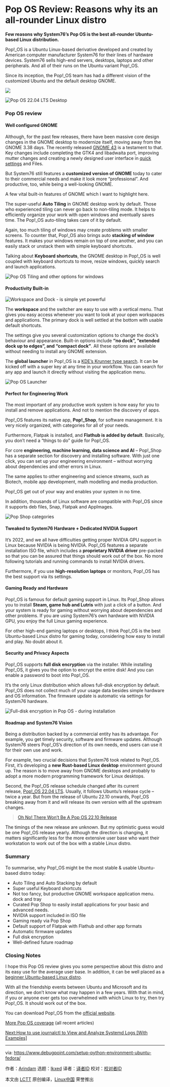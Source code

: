[#]: subject: "Pop OS Review: Reasons why its an all-rounder Linux distro"
[#]: via: "https://www.debugpoint.com/setup-python-environment-ubuntu-fedora/"
[#]: author: "Arindam https://www.debugpoint.com/author/admin1/"
[#]: collector: "lkxed"
[#]: translator: " "
[#]: reviewer: " "
[#]: publisher: " "
[#]: url: " "

Pop OS Review: Reasons why its an all-rounder Linux distro
======

**Few reasons why System76’s Pop OS is the best all-rounder Ubuntu-based Linux distribution.**

Pop!_OS is a Ubuntu Linux-based derivative developed and created by American computer manufacturer System76 for their lines of hardware devices. System76 sells high-end servers, desktops, laptops and other peripherals. And all of their runs on the Ubuntu variant Pop!_OS.

Since its inception, the Pop!_OS team has had a different vision of the customized Ubuntu and the default desktop GNOME.

![][1]

![Pop OS 22.04 LTS Desktop][2]

### Pop OS review

#### Well configured GNOME

Although, for the past few releases, there have been massive core design changes in the GNOME desktop to modernize itself, moving away from the GNOME 3.38 days. The recently released [GNOME 43][3] is a testament to that. Key changes include completing the GTK4 and libadwaita port, improving mutter changes and creating a newly designed user interface in [quick settings][4] and Files.

But System76 still features a **customized version of GNOME** today to cater to their commercial needs and make it look more “professional”. And productive, too, while being a well-looking GNOME.

A few vital built-in features of GNOME which I want to highlight here.

The super-useful **Auto Tiling** in GNOME desktop work by default. Those who experienced tiling can never go back to non-tiling mode. It helps to efficiently organize your work with open windows and eventually saves time. The Pop!_OS auto-tiling takes care of it by default.

Again, too much tiling of windows may create problems with smaller screens. To counter that, Pop!_OS also brings auto **stacking of window** features. It makes your windows remain on top of one another, and you can easily stack or unstack them with simple keyboard shortcuts.

Talking about **Keyboard shortcuts**, the GNOME desktop in Pop!_OS is well coupled with keyboard shortcuts to move, resize windows, quickly search and launch applications.

![Pop OS Tiling and other options for windows][5]

#### Productivity Built-in

![Workspace and Dock - is simple yet powerful][6]

The **workspace** and the switcher are easy to use with a vertical menu. That gives you easy access whenever you want to look at your open workspaces and applications. The primary dock is well settled at the bottom with usable default shortcuts.

The settings give you several customization options to change the dock’s behaviour and appearance. Built-in options include **“no dock”, “extended dock up to edges”, and “compact dock”**. All these options are available without needing to install any GNOME extension.

The **global launcher** in Pop!_OS is a [KDE’s Krunner type search][7]. It can be kicked off with a super key at any time in your workflow. You can search for any app and launch it directly without visiting the application menu.

![Pop OS Launcher][8]

#### Perfect for Engineering Work

The most important of any productive work system is how easy for you to install and remove applications. And not to mention the discovery of apps. 

Pop!_OS features its native app, **Pop!_Shop**, for software management. It is very nicely organized, with categories for all of your needs.

Furthermore, Flatpak is installed, and **Flathub is added by default**. Basically, you don’t need a “things to do” guide for Pop!_OS.

For core **engineering, machine learning, data science and AI** – Pop!_Shop has a separate section for discovery and installing software. With just one click, you can set up your engineering environment – without worrying about dependencies and other errors in Linux.

The same applies to other engineering and science streams, such as Biotech, mobile app development, math modelling and media production.

Pop!_OS get out of your way and enables your system in no time.

In addition, thousands of Linux software are compatible with Pop!_OS since it supports deb files, Snap, Flatpak and AppImages.

![Pop Shop categories][9]

#### Tweaked to System76 Hardware + Dedicated NVIDIA Support

It’s 2022, and we all have difficulties getting proper NVIDIA GPU support in Linux because NVIDIA is being NVIDIA. Pop!_OS features a separate installation ISO file, which includes a **proprietary NVIDIA driver** pre-packed so that you can be assured that things should work out of the box. No more following tutorials and running commands to install NVIDIA drivers.

Furthermore, if you use **high-resolution laptops** or monitors, Pop!_OS has the best support via its settings.

#### Gaming Ready and Hardware

Pop!_OS is famous for default gaming support in Linux. Its Pop!_Shop allows you to install **Steam, game hub and Lutris** with just a click of a button. And your system is ready for gaming without worrying about dependencies and other problems. If you are using System76’s own hardware with NVIDIA GPU, you enjoy the full Linux gaming experience.

For other high-end gaming laptops or desktops, I think Pop!_OS is the best Ubuntu-based Linux distro for gaming today, considering how easy to install and play. No doubt about it. 

#### Security and Privacy Aspects

Pop!_OS supports **full disk encryption** via the installer. While installing Pop!_OS, it gives you the option to encrypt the entire disk! And you can enable a password to boot into Pop!_OS.

It’s the only Linux distribution which allows full-disk encryption by default. Pop!_OS does not collect much of your usage data besides simple hardware and OS information. The firmware update is automatic via settings for System76 hardware.

![Full-disk encryption in Pop OS - during installation][10]

#### Roadmap and System76 Vision

Being a distribution backed by a commercial entity has its advantage. For example, you get timely security, software and firmware updates. Although System76 steers Pop!_OS’s direction of its own needs, end users can use it for their own use and work.

For example, two crucial decisions that System76 took related to Pop!_OS. First, it’s developing a **new Rust-based Linux desktop** environment ground up. The reason is to move away from GNOME desktops and probably to adopt a more modern programming framework for Linux desktops.

Second, the Pop!_OS release schedule changed after its current release, [Pop!_OS 22.04 LTS][11]. Usually, it follows Ubuntu’s release cycle – twice a year. But from the release of Ubuntu 22.10 onwards, Pop!_OS breaking away from it and will release its own version with all the upstream changes.

> [Oh No! There Won’t Be A Pop OS 22.10 Release][12]

The timings of the new release are unknown. But my optimistic guess would be one Pop!_OS release yearly. Although the direction is changing, it matters significantly less for the more extensive user base who want their workstation to work out of the box with a stable Linux distro.

### Summary

To summarise, why Pop!_OS might be the most stable & usable Ubuntu-based distro today:

- Auto Tiling and Auto Stacking by default
- Super useful Keyboard shortcuts
- Not too fancy, but productive GNOME workspace application menu. dock and tray
- Curated Pop Shop to easily install applications for your basic and advanced needs.
- NVIDIA support included in ISO file
- Gaming ready via Pop Shop
- Default support of Flatpak with Flathub and other app formats
- Automatic firmware updates
- Full disk encryption
- Well-defined future roadmap

### Closing Notes

I hope this Pop OS review gives you some perspective about this distro and its easy use for the average user base. In addition, it can be well placed as a [beginner Ubuntu-based Linux distro][13].

With all the friendship events between Ubuntu and Microsoft and its direction, we don’t know what may happen in a few years. With that in mind, if you or anyone ever gets too overwhelmed with which Linux to try, then try Pop!_OS. It should work out of the box.

You can download Pop!_OS from the [official website][14].

[More Pop OS coverage][15] (all recent articles)

[Next:How to use journalctl to View and Analyze Systemd Logs [With Examples]][16]

--------------------------------------------------------------------------------

via: https://www.debugpoint.com/setup-python-environment-ubuntu-fedora/

作者：[Arindam][a]
选题：[lkxed][b]
译者：[译者ID](https://github.com/译者ID)
校对：[校对者ID](https://github.com/校对者ID)

本文由 [LCTT](https://github.com/LCTT/TranslateProject) 原创编译，[Linux中国](https://linux.cn/) 荣誉推出

[a]: https://www.debugpoint.com/author/admin1/
[b]: https://github.com/lkxed
[1]: https://www.debugpoint.com/wp-content/uploads/2022/11/popreview.jpg
[2]: https://www.debugpoint.com/wp-content/uploads/2022/04/Pop-OS-22.04-LTS-Desktop.jpg
[3]: https://www.debugpoint.com/gnome-43/
[4]: https://www.debugpoint.com/gnome-43-quick-settings/
[5]: https://www.debugpoint.com/wp-content/uploads/2022/11/Pop-OS-Tiling-and-other-options-for-windows.jpg
[6]: https://www.debugpoint.com/wp-content/uploads/2022/11/Workspace-and-Dock-is-simple-yet-powerful.jpg
[7]: https://www.debugpoint.com/top-10-kde-plasma-tips-2021/
[8]: https://www.debugpoint.com/wp-content/uploads/2021/06/Pop-OS-Launcher.png
[9]: https://www.debugpoint.com/wp-content/uploads/2022/11/Pop-Shop-categories.jpg
[10]: https://www.debugpoint.com/wp-content/uploads/2022/11/Full-disk-encryption-in-Pop-OS-during-installation.jpg
[11]: https://www.debugpoint.com/pop-os-22-04-lts/
[12]: https://debugpointnews.com/no-pop-os-22-10/
[13]: https://www.debugpoint.com/linux-distro-beginners/
[14]: https://pop.system76.com/
[15]: https://www.debugpoint.com/tag/pop-os
[16]: https://www.debugpoint.com/systemd-journalctl/
